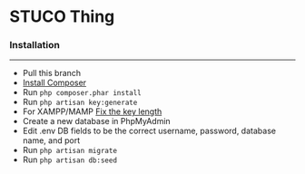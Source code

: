 # STUCO Thing

### Installation
---
* Pull this branch
* [Install Composer](https://getcompser.org)
* Run `php composer.phar install`
* Run `php artisan key:generate`
* For XAMPP/MAMP [Fix the key length](https://stackoverflow.com/questions/23786359/laravel-migration-unique-key-is-too-long-even-if-specified)
* Create a new database in PhpMyAdmin
* Edit .env DB fields to be the correct username, password, database name, and port
* Run `php artisan migrate`
* Run `php artisan db:seed`
